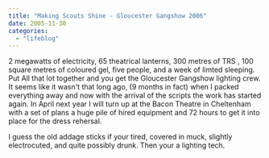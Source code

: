 ```yaml
---
title: "Making Scouts Shine - Gloucester Gangshow 2006"
date: 2005-11-30
categories: 
  - "lifeblog"
---
```


2 megawatts of electricity, 65 theatrical lanterns, 300 metres of TRS , 100 square metres of coloured gel, five people, and a week of limted sleeping. Put All that lot together and you get the Gloucester Gangshow lighting crew. It seems like it wasn't that long ago, (9 months in fact) when I packed everything away and now with the arrival of the scripts the work has started again. In April next year I will turn up at the Bacon Theatre in Cheltenham with a set of plans a huge pile of hired equipment and 72 hours to get it into place for the dress rehersal.

I guess the old addage sticks if your tired, covered in muck, slightly electrocuted, and quite possibly drunk. Then your a lighting tech.
